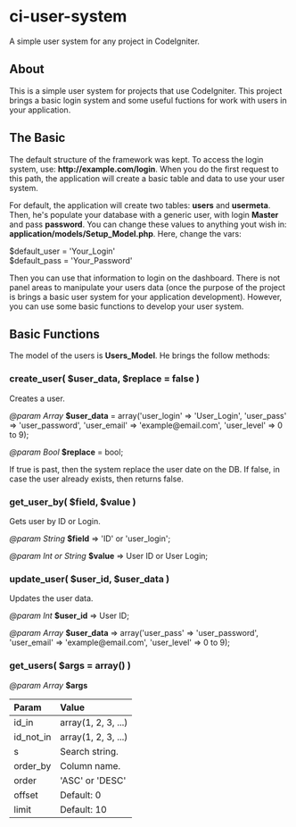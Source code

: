 # ci-user-system
A simple user system for any project in CodeIgniter.

<h2>About</h2>

<p>This is a simple user system for projects that use CodeIgniter. This project brings a basic login system and some useful fuctions for work with users in your application.</p>

<h2>The Basic</h2>

<p>The default structure of the framework was kept. To access the login system, use: <strong>http://example.com/login</strong>. When you do the first request to this path, the application will create a basic table and data to use your user system.</p>

<p>For default, the application will create two tables: <strong>users</strong> and <strong>usermeta</strong>. Then, he's populate your database with a generic user, with login <strong>Master</strong> and pass <strong>password</strong>. You can change these values to anything yout wish in: <strong>application/models/Setup_Model.php</strong>. Here, change the vars:</p>

<p>$default_user = 'Your_Login'<br>
$default_pass = 'Your_Password'</p>

<p>Then you can use that information to login on the dashboard. There is not panel areas to manipulate your users data (once the purpose of the project is brings a basic user system for your application development). However, you can use some basic functions to develop your user system.</p>

<h2>Basic Functions</h2>

<p>The model of the users is <strong>Users_Model</strong>. He brings the follow methods:</p>

<h3>create_user( $user_data, $replace = false )</h3>

<p>Creates a user.</p>

<p><em>@param Array</em> <strong>$user_data</strong> = array('user_login' => 'User_Login', 'user_pass' => 'user_password', 'user_email' => 'example@email.com', 'user_level' => 0 to 9);</p>

<p><em>@param Bool</em> <strong>$replace</strong> = bool;</p>

<p>If true is past, then the system replace the user date on the DB. If false, in case the user already exists, then returns false.</p>

<h3>get_user_by( $field, $value )</h3>

<p>Gets user by ID or Login.</p>

<p><em>@param String</em> <strong>$field</strong> => 'ID' or 'user_login';</p>

<p><em>@param Int or String</em> <strong>$value</strong> => User ID or User Login;</p>

<h3>update_user( $user_id, $user_data )</h3>

<p>Updates the user data.</p>

<p><em>@param Int</em> <strong>$user_id</strong> => User ID;</p>

<p><em>@param Array</em> <strong>$user_data</strong> => array('user_pass' => 'user_password', 'user_email' => 'example@email.com', 'user_level' => 0 to 9);</p>

<h3>get_users( $args = array() )</h3>

<p><em>@param Array</em> <strong>$args</strong></p>

<table>
  <thead style="text-align:left;">
    <tr>
      <th>Param</th>
      <th>Value</th>
    </tr>
  </thead>
  <tbody>
    <tr>
      <td>id_in</td>
      <td>array(1, 2, 3, ...)</td>
    </tr>
    <tr>
      <td>id_not_in</td>
      <td>array(1, 2, 3, ...)</td>
    </tr>
    <tr>
      <td>s</td>
      <td>Search string.</td>
    </tr>
    <tr>
      <td>order_by</td>
      <td>Column name.</td>
    </tr>
    <tr>
      <td>order</td>
      <td>'ASC' or 'DESC'</td>
    </tr>
    <tr>
      <td>offset</td>
      <td>Default: 0</td>
    </tr>
    <tr>
      <td>limit</td>
      <td>Default: 10</td>
    </tr>
  </tbody>
</table>
